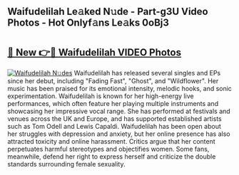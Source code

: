 ## Waifudelilah Le𝚊ked N𝚞de - Part-g3U Video Photos - Hot Onlyf𝚊ns Le𝚊ks 0oBj3

# <h2><a href="http://ab12946.deff.icu/?id=Waifudelilah">🔗 New 👉🔴 Waifudelilah VIDEO Photos</a></h2>

[![Waifudelilah N𝚞des](https://i.imgur.com/rIISA9y.gif)](http://ab12946.deff.icu/?id=Waifudelilah)
Waifudelilah has released several singles and EPs since her debut, including "Fading Fast", "Ghost", and "Wildflower". Her music has been praised for its emotional intensity, melodic hooks, and sonic experimentation. Waifudelilah is known for her high-energy live performances, which often feature her playing multiple instruments and showcasing her impressive vocal range. She has performed at festivals and venues across the UK and Europe, and has supported established artists such as Tom Odell and Lewis Capaldi. Waifudelilah has been open about her struggles with depression and anxiety, but her online presence has also attracted toxicity and online harassment. Critics argue that her content perpetuates harmful stereotypes and objectifies women. Some fans, meanwhile, defend her right to express herself and criticize the double standards surrounding female sexuality.
